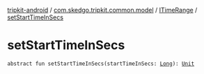[tripkit-android](../../index.md) / [com.skedgo.tripkit.common.model](../index.md) / [ITimeRange](index.md) / [setStartTimeInSecs](./set-start-time-in-secs.md)

# setStartTimeInSecs

`abstract fun setStartTimeInSecs(startTimeInSecs: `[`Long`](https://kotlinlang.org/api/latest/jvm/stdlib/kotlin/-long/index.html)`): `[`Unit`](https://kotlinlang.org/api/latest/jvm/stdlib/kotlin/-unit/index.html)
